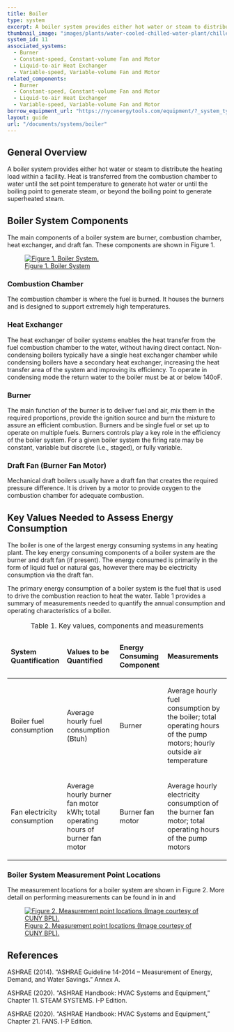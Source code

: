 ```yaml
---
title: Boiler
type: system
excerpt: A boiler system provides either hot water or steam to distribute the heating load within a facility.
thumbnail_image: "images/plants/water-cooled-chilled-water-plant/chilled-water-plant-overview.jpeg"
system_id: 11
associated_systems:
  - Burner
  - Constant-speed, Constant-volume Fan and Motor
  - Liquid-to-air Heat Exchanger
  - Variable-speed, Variable-volume Fan and Motor
related_components:
  - Burner
  - Constant-speed, Constant-volume Fan and Motor
  - Liquid-to-air Heat Exchanger
  - Variable-speed, Variable-volume Fan and Motor
borrow_equipment_url: "https://nycenergytools.com/equipment/?_system_type=condenser-water-loop"
layout: guide
url: "/documents/systems/boiler"
---
```


## General Overview

A boiler system provides either hot water or steam to distribute the heating load within a facility. Heat is transferred from the combustion chamber to water until the set point temperature to generate hot water or until the boiling point to generate steam, or beyond the boiling point to generate superheated steam.  

## Boiler System Components

The main components of a boiler system are burner, combustion chamber, heat exchanger, and draft fan. These components are shown in Figure 1. 

<a href="/images/systems/boiler/boiler figure1.png">
<figure class="figure">
  <img src="/images/systems/boiler/boiler figure1.png" class="figure-img img-fluid rounded" alt="Figure 1. Boiler System.">
  <figcaption class="figure-caption text-left">Figure 1. Boiler System</figcaption>
</figure>
</a>

### Combustion Chamber

The combustion chamber is where the fuel is burned. It houses the burners and is designed to support extremely high temperatures.  

### Heat Exchanger

The heat exchanger of boiler systems enables the heat transfer from the fuel combustion chamber to the water, without having direct contact. Non-condensing boilers typically have a single heat exchanger chamber while condensing boilers have a secondary heat exchanger, increasing the heat transfer area of the system and improving its efficiency. To operate in condensing mode the return water to the boiler must be at or below 140oF. 

### Burner

The main function of the burner is to deliver fuel and air, mix them in the required proportions, provide the ignition source and burn the mixture to assure an efficient combustion. Burners and be single fuel or set up to operate on multiple fuels. Burners controls play a key role in the efficiency of the boiler system. For a given boiler system the firing rate may be constant, variable but discrete (i.e., staged), or fully variable.  

### Draft Fan (Burner Fan Motor)

Mechanical draft boilers usually have a draft fan that creates the required pressure difference. It is driven by a motor to provide oxygen to the combustion chamber for adequate combustion.   

## Key Values Needed to Assess Energy Consumption

The boiler is one of the largest energy consuming systems in any heating plant. The key energy consuming components of a boiler system are the burner and draft fan (if present). The energy consumed is primarily in the form of liquid fuel or natural gas, however there may be electricity consumption via the draft fan.

The primary energy consumption of a boiler system is the fuel that is used to drive the combustion reaction to heat the water. Table 1 provides a summary of measurements needed to quantify the annual consumption and operating characteristics of a boiler.  

<table>
    <caption>Table 1. Key values, components and measurements</caption>
    <thead>
        <tr>
            <td>
                <p><strong>System Quantification</strong></p>
            </td>
            <td>
                <p><strong>Values to be Quantified</strong></p>
            </td>
            <td>
                <p><strong>Energy Consuming Component</strong></p>
            </td>
            <td>
                <p><strong>Measurements</strong></p>
            </td>
        </tr>
    <tbody>
        <tr>
            <td>
                <p>Boiler fuel consumption</p>
            </td>
            <td>
                <p>Average hourly fuel consumption (Btuh)</p>
            </td>
            <td>
                <p>Burner</p>
            </td>
            <td>
                <p>Average hourly fuel consumption by the boiler; total operating hours of the pump motors; hourly outside air temperature</p>
            </td>
        </tr>
        <tr>
            <td>
                <p>Fan electricity consumption</p>
            </td>
            <td>
                <p>Average hourly burner fan motor kWh; total operating hours of burner fan motor</p>
            </td>
            <td>
                <p>Burner fan motor</p>
            </td>
            <td>
                <p>Average hourly electricity consumption of the burner fan motor; total operating hours of the pump motors</p>
            </td>
        </tr>
    </tbody>
</table>   

### Boiler System Measurement Point Locations

The measurement locations for a boiler system are shown in Figure 2. More detail on performing measurements can be found in in <link to gas meter reading> and <link to fan motor measurements> 

<a href="/images/systems/boiler/boiler figure2.png">
<figure class="figure">
  <img src="/images/systems/boiler/boiler figure2.png" class="figure-img img-fluid rounded" alt="Figure 2. Measurement point locations (Image courtesy of CUNY BPL).">
  <figcaption class="figure-caption text-left">Figure 2. Measurement point locations (Image courtesy of CUNY BPL).</figcaption>
</figure>
</a>

## References

ASHRAE (2014). “ASHRAE Guideline 14-2014 – Measurement of Energy, Demand, and Water Savings.” Annex A.

ASHRAE (2020). “ASHRAE Handbook: HVAC Systems and Equipment,” Chapter 11. STEAM SYSTEMS. I-P Edition.

ASHRAE (2020). “ASHRAE Handbook: HVAC Systems and Equipment,” Chapter 21. FANS. I-P Edition.  